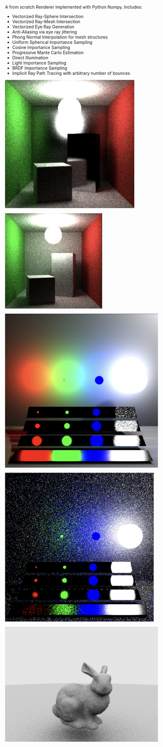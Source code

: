 A from scratch Renderer implemented with Python Numpy. Includes:

- Vectorized Ray-Sphere Intersection
- Vectorized Ray-Mesh Intersection
- Vectorized Eye Ray Generation
- Anti-Aliasing via eye ray jittering
- Phong Normal Interpolation for mesh structures
- Uniform Spherical Importance Sampling
- Cosine Importance Sampling
- Progressive Mante Carlo Estimation
- Direct Illumination
- Light Importance Sampling
- BRDF Importance Sampling 
- Implicit Ray Path Tracing with arbitrary number of bounces

![Glossy Scene, Implicit Path Tracing, 4 bounces](https://github.com/ibrahimt2/pythonRenderEngine/blob/main/sampleGeneratedImages/Glossy%20Scene%2C%20Implicit%20Path%20Tracing%2C%204%20bounces.png "Glossy Scene, Implicit Path Tracing, 4 bounces")

![Diffuse Scene, Implicit Path Traching, 4 bounces](https://github.com/ibrahimt2/pythonRenderEngine/blob/main/sampleGeneratedImages/Diffuse%20Scene%2C%20Implicit%20Path%20Traching%2C%204%20bounces.png "Diffuse Scene, Implicit Path Traching, 4 bounces")

![Light Importance Sampling with reflective plates](https://github.com/ibrahimt2/pythonRenderEngine/blob/main/sampleGeneratedImages/Light%20Importance%20Sampling%20with%20reflective%20plates.png "Light Importance Sampling with reflective plates")

![BRDF Importance Sampling with reflective plates](https://github.com/ibrahimt2/pythonRenderEngine/blob/main/sampleGeneratedImages/BRDF%20Importance%20Sampling%20with%20reflective%20plates.png "BRDF Importance Sampling with reflective plates")

![Bunny Rendering, Cosine Importance Sampling](https://github.com/ibrahimt2/pythonRenderEngine/blob/main/sampleGeneratedImages/Bunny%20Rendering%2C%20Cosine%20Importance%20Sampling.png "Bunny Rendering, Cosine Importance Sampling")